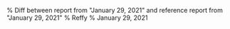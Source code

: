 % Diff between report from "January 29, 2021" and reference report from "January 29, 2021"
% Reffy
% January 29, 2021

